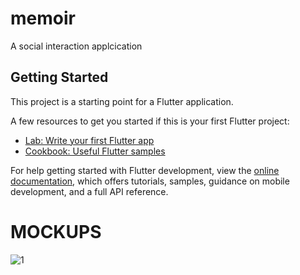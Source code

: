 # memoir

A social interaction applcication

## Getting Started

This project is a starting point for a Flutter application.

A few resources to get you started if this is your first Flutter project:

- [Lab: Write your first Flutter app](https://docs.flutter.dev/get-started/codelab)
- [Cookbook: Useful Flutter samples](https://docs.flutter.dev/cookbook)

For help getting started with Flutter development, view the
[online documentation](https://docs.flutter.dev/), which offers tutorials,
samples, guidance on mobile development, and a full API reference.

# MOCKUPS
![1](https://github.com/ruslan-durrani/Flutter-Projects/assets/71668800/d879c84e-0308-43f9-84b1-7a43a0eec5d5)
